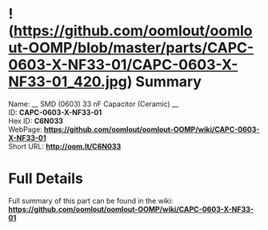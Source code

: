 
!(https://github.com/oomlout/oomlout-OOMP/blob/master/parts/CAPC-0603-X-NF33-01/CAPC-0603-X-NF33-01_420.jpg)
Summary
=================
  
Name: __ SMD (0603) 33 nF Capacitor (Ceramic) __    
ID: __CAPC-0603-X-NF33-01__   
Hex ID: __C6N033__   
WebPage: __https://github.com/oomlout/oomlout-OOMP/wiki/CAPC-0603-X-NF33-01__   
Short URL: __http://oom.lt/C6N033__   

Full Details
==========================
Full summary of this part can be found in the wiki:   
__https://github.com/oomlout/oomlout-OOMP/wiki/CAPC-0603-X-NF33-01__    

